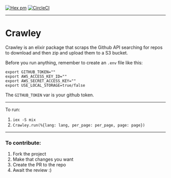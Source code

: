 [![Hex pm](https://img.shields.io/hexpm/v/crawley_ex.svg)](https://hex.pm/packages/crawley_ex)
[![CircleCI](https://circleci.com/gh/mateusluizfb/crawley-ex/tree/master.svg?style=svg)](https://circleci.com/gh/mateusluizfb/crawley-ex/tree/master)

---

# Crawley

Crawley is an elixir package that scraps the Github API searching for repos to download and then zip and upload them to a S3 bucket.

Before you run anything, remember to create an `.env` file like this:

```
export GITHUB_TOKEN=""
export AWS_ACCESS_KEY_ID=""
export AWS_SECRET_ACCESS_KEY=""
export USE_LOCAL_STORAGE=true/false
```

The `GITHUB_TOKEN` var is your github token.

---
To run:
1. `iex -S mix`
2. `Crawley.run(%{lang: lang, per_page: per_page, page: page})`
---

### To contribute:

1.  Fork the project
2.  Make that changes you want
3.  Create the PR to the repo
4.  Await the review :)
